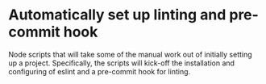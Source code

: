 # Automatically set up linting and pre-commit hook

Node scripts that will take some of the manual work out of initially setting up a project.
Specifically, the scripts will kick-off the installation and configuring of eslint and a pre-commit hook for linting.